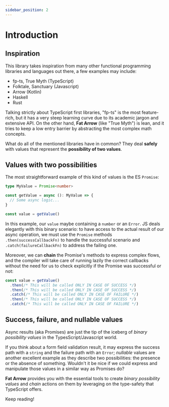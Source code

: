 ```yaml
---
sidebar_position: 2
---
```


# Introduction

## Inspiration

This library takes inspiration from many other functional programming libraries and languages out there, a few examples
may include:

* fp-ts, True Myth (TypeScript)
* Folktale, Sanctuary (Javascript)
* Arrow (Kotlin)
* Haskell
* Rust

Talking strictly about TypeScript first libraries, "fp-ts" is the most feature-rich, but it has a very steep learning
curve due to its academic jargon and extensive API. On the other hand, **Fat Arrow** (like "True Myth") is lean, and it
tries to keep a low entry barrier by abstracting the most complex math concepts.

What do all of the mentioned libraries have in common? They deal **safely** with values that represent the **possibility
of two values**.

## Values with two possibilities

The most straightforward example of this kind of values is the ES `Promise`:

```ts
type MyValue = Promise<number>

const getValue = async (): MyValue => {
  // Some async logic...
}

const value = getValue()
```

In this example, our `value` maybe containing a `number` or an `Error`. JS deals elegantly with this binary scenario: to
have access to the actual result of our async operation, we must use the `Promise` methods `.then(successCallbackFn)` to
handle the successful scenario and `.catch(failureCallbackFn)` to address the failing one.

Moreover, we can **chain** the Promise's methods to express complex flows, and the compiler will take care of running
lazily the correct callbacks without the need for us to check explicitly if the Promise was successful or not:

```ts
const value = getValue()
  .then(/* This will be called ONLY IN CASE OF SUCCESS */)
  .then(/* This will be called ONLY IN CASE OF SUCCESS */)
  .catch(/* This will be called ONLY IN CASE OF FAILURE */)
  .then(/* This will be called ONLY IN CASE OF SUCCESS */)
  .catch(/* This will be called ONLY IN CASE OF FAILURE */)
```

## Success, failure, and nullable values

Async results (aka Promises) are just the tip of the iceberg of _binary possibility values_ in the
TypesScript/Javascript world.

If you think about a form field validation result, it may express the success path with a `string` and the failure path
with an `Error`; _nullable_ values are another excellent example as they describe two possibilities: the presence or the
absence of something. Wouldn't it be nice if we could express and manipulate those values in a similar way as Promises
do?

**Fat Arrow** provides you with the essential tools to create _binary possibility values_ and _chain_ actions on them by
leveraging on the type-safety that TypeScript offers.

Keep reading!
